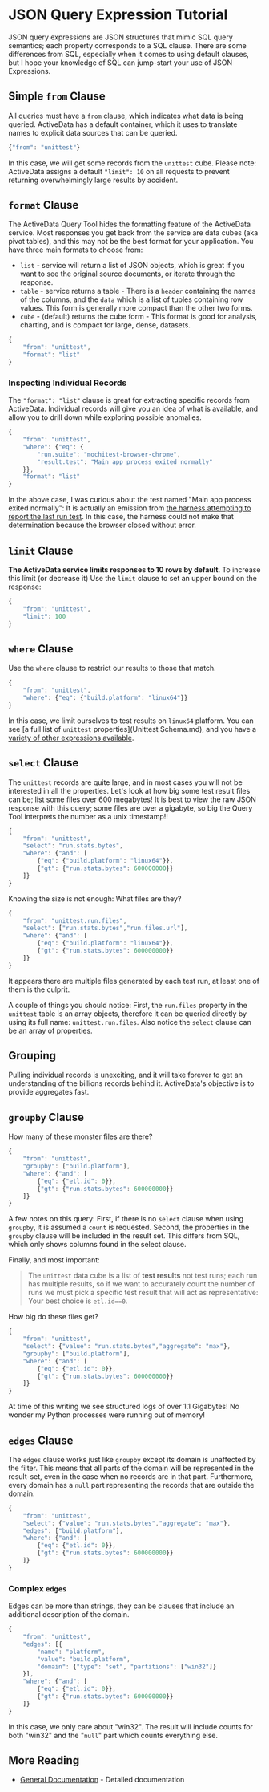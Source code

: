JSON Query Expression Tutorial
==============================

JSON query expressions are JSON structures that mimic SQL query semantics;
each property corresponds to a SQL clause. There are some differences from
SQL, especially when it comes to using default clauses, but I hope your
knowledge of SQL can jump-start your use of JSON Expressions.


Simple `from` Clause
--------------------

All queries must have a `from` clause, which indicates what data is being
queried. ActiveData has a default container, which it uses to translate names
to explicit data sources that can be queried.

```javascript
{"from": "unittest"}

```

In this case, we will get some records from the `unittest` cube. Please note: ActiveData assigns a default `"limit": 10` on all requests to prevent returning overwhelmingly large results by accident.


`format` Clause
---------------

The ActiveData Query Tool hides the formatting feature of the ActiveData service. Most responses you get back from the service are data cubes (aka pivot tables), and this may not be the best format for your application. You have three main formats to choose from:

* `list` - service will return a list of JSON objects, which is great if you want to see the original source documents, or iterate through the response.
* `table` - service returns a table - There is a `header` containing the names of the columns, and the `data` which is a list of tuples containing row values. This form is generally more compact than the other two forms.
* `cube` - (default) returns the cube form - This format is good for analysis, charting, and is compact for large, dense, datasets.

```javascript
{
    "from": "unittest",
    "format": "list"
}
```

### Inspecting Individual Records

The `"format": "list"` clause is great for extracting specific records from ActiveData. Individual records will give you an idea of what is available, and allow you to drill down while exploring possible anomalies.

```javascript
{
    "from": "unittest",
    "where": {"eq": {
        "run.suite": "mochitest-browser-chrome",
        "result.test": "Main app process exited normally"
    }},
    "format": "list"
}
```

In the above case, I was curious about the test named "Main app process exited normally": It is actually an emission from [the harness attempting to report the last run test](https://hg.mozilla.org/mozilla-central/file/291614a686f1/testing/mochitest/runtests.py#l1824). In this case, the harness could not make that determination because the browser closed without error.  


`limit` Clause
--------------

**The ActiveData service limits responses to 10 rows by default**. To increase this limit (or decrease it) Use the `limit` clause to set an upper bound on the response:

```javascript
{
    "from": "unittest",
    "limit": 100
}

```

`where` Clause
--------------

Use the `where` clause to restrict our results to those that match. 


```javascript
{
    "from": "unittest",
    "where": {"eq": {"build.platform": "linux64"}}
}
```

In this case, we limit ourselves to test results on `linux64` platform. You can see [a full list of `unittest` properties](Unittest Schema.md), and you have a [variety of other expressions available](jx_expressions.md). 


`select` Clause
---------------

The `unittest` records are quite large, and in most cases you will not be interested in all the properties. Let's look at how big some test result files can be; list some files over 600 megabytes! It is best to view the raw JSON response with this query; some files are over a gigabyte, so big the Query Tool interprets the number as a unix timestamp!!

```javascript
{
    "from": "unittest",
    "select": "run.stats.bytes",
    "where": {"and": [
        {"eq": {"build.platform": "linux64"}},
        {"gt": {"run.stats.bytes": 600000000}}
    ]}
}
```

Knowing the size is not enough: What files are they?

```javascript
{
    "from": "unittest.run.files",
    "select": ["run.stats.bytes","run.files.url"],
    "where": {"and": [
        {"eq": {"build.platform": "linux64"}},
        {"gt": {"run.stats.bytes": 600000000}}
    ]}
}
```

It appears there are multiple files generated by each test run, at least one of them is the culprit.  

A couple of things you should notice: First, the `run.files` property in the `unittest` table is an array objects, therefore it can be queried directly by using its full name: `unittest.run.files`. Also notice the `select` clause can be an array of properties.

Grouping
----------

Pulling individual records is unexciting, and it will take forever to get an understanding of the billions records behind it. ActiveData's objective is to provide aggregates fast.

`groupby` Clause
----------------

How many of these monster files are there?

```javascript
{
    "from": "unittest",
    "groupby": ["build.platform"],
    "where": {"and": [
        {"eq": {"etl.id": 0}},
        {"gt": {"run.stats.bytes": 600000000}}        
    ]}
}
```

A few notes on this query: First, if there is no `select` clause when using `groupby`, it is assumed a `count` is requested. Second, the properties in the `groupby` clause will be included in the result set. This differs from SQL, which only shows columns found in the select clause.

Finally, and most important:

> The `unittest` data cube is a list of **test results** not test runs; each run has multiple results, so if we want to accurately count the number of runs we must pick a specific test result that will act as representative: Your best choice is `etl.id==0`.

How big do these files get?

```javascript
{
    "from": "unittest",
    "select": {"value": "run.stats.bytes","aggregate": "max"},
    "groupby": ["build.platform"],
    "where": {"and": [
        {"eq": {"etl.id": 0}},
        {"gt": {"run.stats.bytes": 600000000}}
    ]}
}
```

At time of this writing we see structured logs of over 1.1 Gigabytes! No wonder my Python processes were running out of memory! 


`edges` Clause
--------------

The `edges` clause works just like `groupby` except its domain is unaffected
by the filter. This means that all parts of the domain will be represented in
the result-set, even in the case when no records are in that part.
Furthermore, every domain has a `null` part representing the records that are
outside the domain. 

```javascript
{
    "from": "unittest",
    "select": {"value": "run.stats.bytes","aggregate": "max"},
    "edges": ["build.platform"],
    "where": {"and": [
        {"eq": {"etl.id": 0}},
        {"gt": {"run.stats.bytes": 600000000}}
    ]}
}
```

### Complex `edges`

Edges can be more than strings, they can be clauses that include an additional
description of the domain.


```javascript
{
    "from": "unittest",
    "edges": [{
        "name": "platform", 
        "value": "build.platform", 
        "domain": {"type": "set", "partitions": ["win32"]}
    }],
    "where": {"and": [
        {"eq": {"etl.id": 0}},
        {"gt": {"run.stats.bytes": 600000000}}
    ]}
}
```

In this case, we only care about "win32". The result will include counts for
both "win32" and the "`null`" part which counts everything else.  



More Reading
------------

* [General Documentation](jx.md) - Detailed documentation

